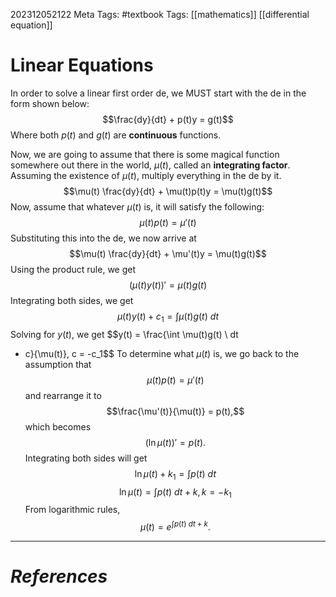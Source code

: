 202312052122
Meta Tags: #textbook 
Tags: [[mathematics]] [[differential equation]]

# Linear Equations

In order to solve a linear first order de, we MUST start with the de in the form shown below:
$$\frac{dy}{dt} + p(t)y = g(t)$$
Where both $p(t)$ and $g(t)$ are **continuous** functions.

Now, we are going to assume that there is some magical function somewhere out there in the world, $\mu(t)$, called an **integrating factor**. Assuming the existence of $\mu(t)$, multiply everything in the de by it.
$$\mu(t) \frac{dy}{dt} + \mu(t)p(t)y = \mu(t)g(t)$$
Now, assume that whatever $\mu(t)$ is, it will satisfy the following:
$$\mu(t)p(t) = \mu'(t)$$
Substituting this into the de, we now arrive at
$$\mu(t) \frac{dy}{dt} + \mu'(t)y = \mu(t)g(t)$$
Using the product rule, we get
$$(\mu(t)y(t))' = \mu(t)g(t)$$
Integrating both sides, we get
$$\mu(t)y(t)+c_1 = \int\mu(t)g(t) \ dt$$
Solving for $y(t)$, we get
$$y(t) = \frac{\int \mu(t)g(t) \ dt 
+ c}{\mu(t)}, c = -c_1$$
To determine what $\mu(t)$ is, we go back to the assumption that
$$\mu(t)p(t) = \mu'(t)$$
and rearrange it to
$$\frac{\mu'(t)}{\mu(t)} = p(t),$$
which becomes
$$(\ln{\mu(t)})' = p(t).$$
Integrating both sides will get
$$\ln{\mu(t)}+k_1 = \int p(t) \ dt$$
$$\ln{\mu(t)} = \int p(t) \ dt + k, k = -k_1$$
From logarithmic rules,
$$\mu(t) = e^{\int p(t) \ dt + k}.$$


---
# *References*
